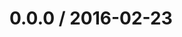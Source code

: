 <!--remark setext-->

<!--lint disable no-multiple-toplevel-headings-->

0.0.0 / 2016-02-23
==================
